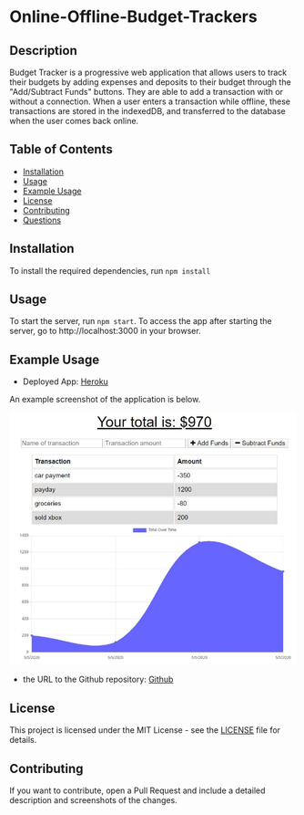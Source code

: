 # Online-Offline-Budget-Trackers

## Description

Budget Tracker is a progressive web application that allows users to track their budgets by adding expenses and deposits to their budget through the "Add/Subtract Funds" buttons. They are able to add a transaction with or without a connection. When a user enters a transaction while offline, these transactions are stored in the indexedDB, and transferred to the database when the user comes back online.

## Table of Contents

- [Installation](#installation)
- [Usage](#usage)
- [Example Usage](#example-usage)
- [License](#license)
- [Contributing](#contributing)
- [Questions](#questions)

## Installation

To install the required dependencies, run `npm install`



## Usage

To start the server, run `npm start`. To access the app after starting the server, go to http://localhost:3000 in your browser.

## Example Usage

* Deployed App: <a href="https://gentle-sea-32247.herokuapp.com">Heroku</a>

An example screenshot of the application is below.

![screenshot](Assets/screenshot.jpg)

* the URL to the Github repository: <a href=https://github.com/ru14/Online-Offline-Budget-Trackers>Github</a>

## License

This project is licensed under the MIT License - see the [LICENSE](LICENSE) file for details.

## Contributing

If you want to contribute, open a Pull Request and include a detailed description and screenshots of the changes.


